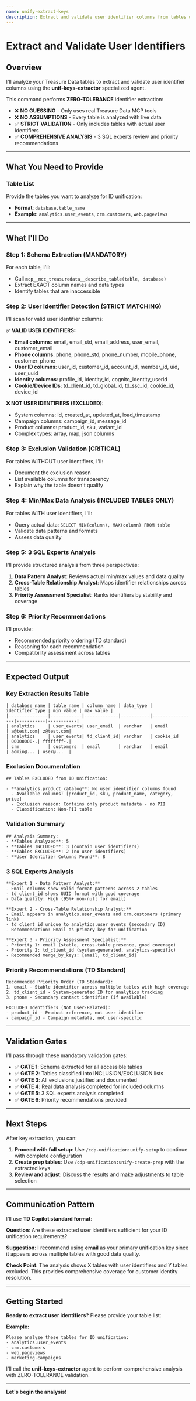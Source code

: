 ```yaml
---
name: unify-extract-keys
description: Extract and validate user identifier columns from tables using live Treasure Data analysis
---
```


# Extract and Validate User Identifiers

## Overview

I'll analyze your Treasure Data tables to extract and validate user identifier columns using the **unif-keys-extractor** specialized agent.

This command performs **ZERO-TOLERANCE** identifier extraction:
- ❌ **NO GUESSING** - Only uses real Treasure Data MCP tools
- ❌ **NO ASSUMPTIONS** - Every table is analyzed with live data
- ✅ **STRICT VALIDATION** - Only includes tables with actual user identifiers
- ✅ **COMPREHENSIVE ANALYSIS** - 3 SQL experts review and priority recommendations

---

## What You Need to Provide

### Table List
Provide the tables you want to analyze for ID unification:
- **Format**: `database.table_name`
- **Example**: `analytics.user_events`, `crm.customers`, `web.pageviews`

---

## What I'll Do

### Step 1: Schema Extraction (MANDATORY)
For each table, I'll:
- Call `mcp__mcc_treasuredata__describe_table(table, database)`
- Extract EXACT column names and data types
- Identify tables that are inaccessible

### Step 2: User Identifier Detection (STRICT MATCHING)
I'll scan for valid user identifier columns:

**✅ VALID USER IDENTIFIERS:**
- **Email columns**: email, email_std, email_address, user_email, customer_email
- **Phone columns**: phone, phone_std, phone_number, mobile_phone, customer_phone
- **User ID columns**: user_id, customer_id, account_id, member_id, uid, user_uuid
- **Identity columns**: profile_id, identity_id, cognito_identity_userid
- **Cookie/Device IDs**: td_client_id, td_global_id, td_ssc_id, cookie_id, device_id

**❌ NOT USER IDENTIFIERS (EXCLUDED):**
- System columns: id, created_at, updated_at, load_timestamp
- Campaign columns: campaign_id, message_id
- Product columns: product_id, sku, variant_id
- Complex types: array, map, json columns

### Step 3: Exclusion Validation (CRITICAL)
For tables WITHOUT user identifiers, I'll:
- Document the exclusion reason
- List available columns for transparency
- Explain why the table doesn't qualify

### Step 4: Min/Max Data Analysis (INCLUDED TABLES ONLY)
For tables WITH user identifiers, I'll:
- Query actual data: `SELECT MIN(column), MAX(column) FROM table`
- Validate data patterns and formats
- Assess data quality

### Step 5: 3 SQL Experts Analysis
I'll provide structured analysis from three perspectives:
1. **Data Pattern Analyst**: Reviews actual min/max values and data quality
2. **Cross-Table Relationship Analyst**: Maps identifier relationships across tables
3. **Priority Assessment Specialist**: Ranks identifiers by stability and coverage

### Step 6: Priority Recommendations
I'll provide:
- Recommended priority ordering (TD standard)
- Reasoning for each recommendation
- Compatibility assessment across tables

---

## Expected Output

### Key Extraction Results Table
```
| database_name | table_name | column_name | data_type | identifier_type | min_value | max_value |
|---------------|------------|-------------|-----------|-----------------|-----------|-----------|
| analytics     | user_events| user_email  | varchar   | email           | a@test.com| z@test.com|
| analytics     | user_events| td_client_id| varchar   | cookie_id       | 00000000-.| ffffffff-.|
| crm           | customers  | email       | varchar   | email           | admin@... | user@...  |
```

### Exclusion Documentation
```
## Tables EXCLUDED from ID Unification:

- **analytics.product_catalog**: No user identifier columns found
  - Available columns: [product_id, sku, product_name, category, price]
  - Exclusion reason: Contains only product metadata - no PII
  - Classification: Non-PII table
```

### Validation Summary
```
## Analysis Summary:
- **Tables Analyzed**: 5
- **Tables INCLUDED**: 3 (contain user identifiers)
- **Tables EXCLUDED**: 2 (no user identifiers)
- **User Identifier Columns Found**: 8
```

### 3 SQL Experts Analysis
```
**Expert 1 - Data Pattern Analyst:**
- Email columns show valid format patterns across 2 tables
- td_client_id shows UUID format with good coverage
- Data quality: High (95%+ non-null for email)

**Expert 2 - Cross-Table Relationship Analyst:**
- Email appears in analytics.user_events and crm.customers (primary link)
- td_client_id unique to analytics.user_events (secondary ID)
- Recommendation: Email as primary key for unification

**Expert 3 - Priority Assessment Specialist:**
- Priority 1: email (stable, cross-table presence, good coverage)
- Priority 2: td_client_id (system-generated, analytics-specific)
- Recommended merge_by_keys: [email, td_client_id]
```

### Priority Recommendations (TD Standard)
```
Recommended Priority Order (TD Standard):
1. email - Stable identifier across multiple tables with high coverage
2. td_client_id - System-generated ID for analytics tracking
3. phone - Secondary contact identifier (if available)

EXCLUDED Identifiers (Not User-Related):
- product_id - Product reference, not user identifier
- campaign_id - Campaign metadata, not user-specific
```

---

## Validation Gates

I'll pass through these mandatory validation gates:
- ✅ **GATE 1**: Schema extracted for all accessible tables
- ✅ **GATE 2**: Tables classified into INCLUSION/EXCLUSION lists
- ✅ **GATE 3**: All exclusions justified and documented
- ✅ **GATE 4**: Real data analysis completed for included columns
- ✅ **GATE 5**: 3 SQL experts analysis completed
- ✅ **GATE 6**: Priority recommendations provided

---

## Next Steps

After key extraction, you can:
1. **Proceed with full setup**: Use `/cdp-unification:unify-setup` to continue with complete configuration
2. **Create prep tables**: Use `/cdp-unification:unify-create-prep` with the extracted keys
3. **Review and adjust**: Discuss the results and make adjustments to table selection

---

## Communication Pattern

I'll use **TD Copilot standard format**:

**Question**: Are these extracted user identifiers sufficient for your ID unification requirements?

**Suggestion**: I recommend using **email** as your primary unification key since it appears across multiple tables with good data quality.

**Check Point**: The analysis shows X tables with user identifiers and Y tables excluded. This provides comprehensive coverage for customer identity resolution.

---

## Getting Started

**Ready to extract user identifiers?** Please provide your table list:

**Example:**
```
Please analyze these tables for ID unification:
- analytics.user_events
- crm.customers
- web.pageviews
- marketing.campaigns
```

I'll call the **unif-keys-extractor** agent to perform comprehensive analysis with ZERO-TOLERANCE validation.

---

**Let's begin the analysis!**

